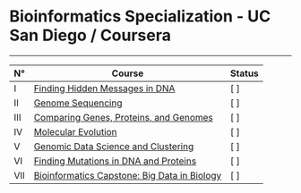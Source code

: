 # Bioinformatics Specialization - UC San Diego / Coursera

---

N°  | Course | Status |
--- | --- | --- |
I   | [Finding Hidden Messages in DNA](https://www.coursera.org/learn/dna-analysis?specialization=bioinformatics) | [ ]
II  | [Genome Sequencing](https://www.coursera.org/learn/genome-sequencing) | [ ]
III | [Comparing Genes, Proteins, and Genomes](https://www.coursera.org/learn/comparing-genomes) | [ ]
IV  | [Molecular Evolution](https://www.coursera.org/learn/molecular-evolution) | [ ]
V   | [Genomic Data Science and Clustering](https://www.coursera.org/learn/genomic-data) | [ ]
VI  | [Finding Mutations in DNA and Proteins](https://www.coursera.org/learn/dna-mutations) | [ ]
VII | [Bioinformatics Capstone: Big Data in Biology](https://www.coursera.org/learn/bioinformatics-project) | [ ]
